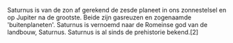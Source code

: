 Saturnus is van de zon af gerekend de zesde planeet in ons zonnestelsel en op Jupiter na de grootste. Beide zijn gasreuzen en zogenaamde 'buitenplaneten'. Saturnus is vernoemd naar de Romeinse god van de landbouw, Saturnus. Saturnus is al sinds de prehistorie bekend.[2] 